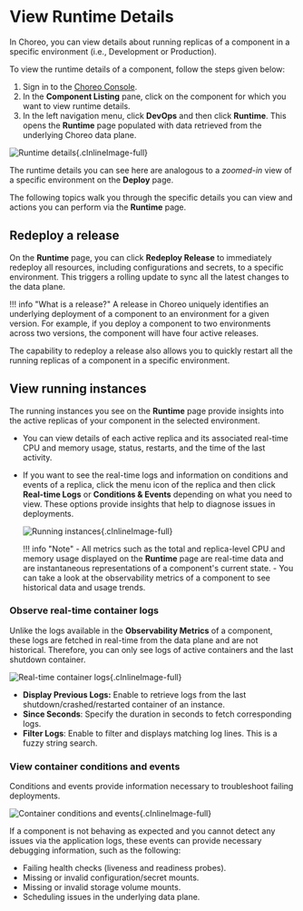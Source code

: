 # View Runtime Details

In Choreo, you can view details about running replicas of a component in a specific environment (i.e., Development or Production).

To view the runtime details of a component, follow the steps given below:

1. Sign in to the [Choreo Console](https://console.choreo.dev/).
2. In the **Component Listing** pane, click on the component for which you want to view runtime details.
3. In the left navigation menu, click **DevOps** and then click **Runtime**. This opens the **Runtime** page populated with data retrieved from the underlying Choreo data plane.

![Runtime details](../assets/img/devops-and-ci-cd/runtime/runtime-view.png){.cInlineImage-full}

The runtime details you can see here are analogous to a *zoomed-in* view of a specific environment on the **Deploy** page.

The following topics walk you through the specific details you can view and actions you can perform via the **Runtime** page.

## Redeploy a release

On the **Runtime** page, you can click **Redeploy Release** to immediately redeploy all resources, including configurations and secrets, to a specific environment. This triggers a rolling update to sync all the latest changes to the data plane.

!!! info "What is a release?"
    A release in Choreo uniquely identifies an underlying deployment of a component to an environment for a given version. For example, if you deploy a component to two environments across two versions, the component will have four active releases.

The capability to redeploy a release also allows you to quickly restart all the running replicas of a component in a specific environment.

## View running instances

The running instances you see on the **Runtime** page provide insights into the active replicas of your component in the selected environment.

- You can view details of each active replica and its associated real-time CPU and memory usage, status, restarts, and the time of the last activity.
- If you want to see the real-time logs and information on conditions and events of a replica, click the menu icon of the replica and then click **Real-time Logs** or **Conditions & Events** depending on what you need to view. These options provide insights that help to diagnose issues in deployments.

    ![Running instances](../assets/img/devops-and-ci-cd/runtime/running-instaces.png){.cInlineImage-full}

    !!! info "Note"
        - All metrics such as the total and replica-level CPU and memory usage displayed on the **Runtime** page are real-time data and are instantaneous representations of a component's current state. 
        - You can take a look at the observability metrics of a component to see historical data and usage trends.

### Observe real-time container logs

Unlike the logs available in the **Observability Metrics** of a component, these logs are fetched in real-time from the data plane and are not historical. Therefore, you can only see logs of active containers and the last shutdown container.

![Real-time container logs](../assets/img/devops-and-ci-cd/runtime/realtime-container-logs.png){.cInlineImage-full}

- **Display Previous Logs:** Enable to retrieve logs from the last shutdown/crashed/restarted container of an instance.
- **Since Seconds**: Specify the duration in seconds to fetch corresponding logs.  
- **Filter Logs**: Enable to filter and displays matching log lines. This is a fuzzy string search.

### View container conditions and events

Conditions and events provide information necessary to troubleshoot failing deployments. 

![Container conditions and events](../assets/img/devops-and-ci-cd/runtime/container-conditions-and-events.png){.cInlineImage-full}

If a component is not behaving as expected and you cannot detect any issues via the application logs, these events can provide necessary debugging information, such as the following:

- Failing health checks (liveness and readiness probes).
- Missing or invalid configuration/secret mounts.
- Missing or invalid storage volume mounts.
- Scheduling issues in the underlying data plane.
